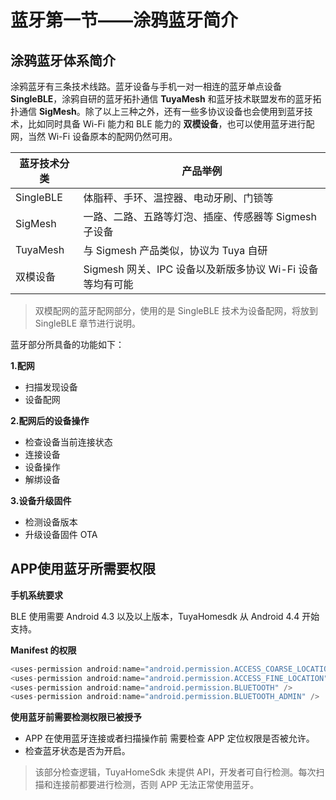 # 蓝牙第一节——涂鸦蓝牙简介
## 涂鸦蓝牙体系简介
涂鸦蓝牙有三条技术线路。蓝牙设备与手机一对一相连的蓝牙单点设备 **SingleBLE**，涂鸦自研的蓝牙拓扑通信 **TuyaMesh** 和蓝牙技术联盟发布的蓝牙拓扑通信 **SigMesh**。除了以上三种之外，还有一些多协议设备也会使用到蓝牙技术，比如同时具备 Wi-Fi 能力和 BLE 能力的 **双模设备**，也可以使用蓝牙进行配网，当然 Wi-Fi 设备原本的配网仍然可用。

| 蓝牙技术分类  | 产品举例              |
| ----------- | -----------------  |
| SingleBLE     | 体脂秤、手环、温控器、电动牙刷、门锁等 |
| SigMesh     | 一路、二路、五路等灯泡、插座、传感器等 Sigmesh 子设备|
| TuyaMesh    | 与 Sigmesh 产品类似，协议为 Tuya 自研|
| 双模设备     | Sigmesh 网关、IPC 设备以及新版多协议 Wi-Fi 设备等均有可能|
> 双模配网的蓝牙配网部分，使用的是 SingleBLE 技术为设备配网，将放到 SingleBLE 章节进行说明。

蓝牙部分所具备的功能如下：

**1.配网**

- 扫描发现设备
- 设备配网

**2.配网后的设备操作**
- 检查设备当前连接状态
- 连接设备
- 设备操作
- 解绑设备

**3.设备升级固件**
- 检测设备版本
- 升级设备固件 OTA

## APP使用蓝牙所需要权限

**手机系统要求**

BLE 使用需要 Android 4.3 以及以上版本，TuyaHomesdk 从 Android 4.4 开始支持。

**Manifest 的权限**

```java
<uses-permission android:name="android.permission.ACCESS_COARSE_LOCATION" />
<uses-permission android:name="android.permission.ACCESS_FINE_LOCATION" />
<uses-permission android:name="android.permission.BLUETOOTH" />
<uses-permission android:name="android.permission.BLUETOOTH_ADMIN" />
```

**使用蓝牙前需要检测权限已被授予**

  *  APP 在使用蓝牙连接或者扫描操作前 需要检查 APP 定位权限是否被允许。
  *  检查蓝牙状态是否为开启。
> 该部分检查逻辑，TuyaHomeSdk 未提供 API，开发者可自行检测。每次扫描和连接前都要进行检测，否则 APP 无法正常使用蓝牙。
